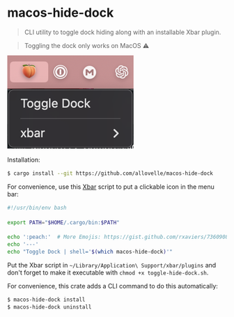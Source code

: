 # macos-hide-dock
> CLI utility to toggle dock hiding along with an installable Xbar plugin.

> Toggling the dock only works on MacOS ⚠️

![Screenshot](Screenshot.png)

Installation:

```bash
$ cargo install --git https://github.com/allovelle/macos-hide-dock
```

For convenience, use this [Xbar](https://xbarapp.com) script to put a clickable icon in the menu
bar:

```bash
#!/usr/bin/env bash

export PATH="$HOME/.cargo/bin:$PATH"

echo ':peach:'  # More Emojis: https://gist.github.com/rxaviers/7360908
echo '---'
echo "Toggle Dock | shell='$(which macos-hide-dock)'"
```

Put the Xbar script in `~/Library/Application\ Support/xbar/plugins` and don't
forget to make it executable with `chmod +x toggle-hide-dock.sh`.

For convenience, this crate adds a CLI command to do this automatically:

```bash
$ macos-hide-dock install
$ macos-hide-dock uninstall
```
